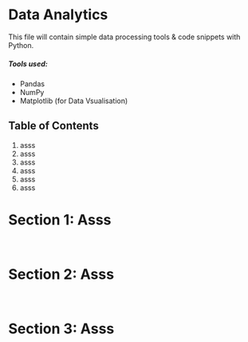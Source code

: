 # Data Analytics

This file will contain simple data processing tools & code snippets with Python.      

##### Tools used:

- Pandas
- NumPy
- Matplotlib (for Data Vsualisation)

## Table of Contents

1. asss
2. asss
3. asss
4. asss
5. asss
6. asss



# Section 1: Asss





<br/>

# Section 2: Asss





<br/>

# Section 3: Asss







<br/>



